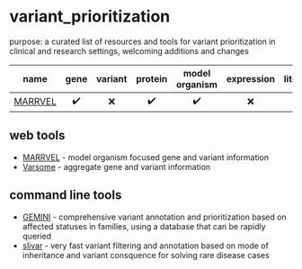 # variant_prioritization
purpose: a curated list of resources and tools for variant prioritization in clinical and research settings, welcoming additions and changes

name | gene | variant | protein | model organism | expression | literature
--- | :---: | :---: | :---: | :---: | :---: | :---:
[MARRVEL](http://marrvel.org/) | ✔️ | ❌ | ✔️ | ✔️ | ❌ | ❌

## web tools

- [MARRVEL](http://marrvel.org/) - model organism focused gene and variant information
- [Varsome](https://varsome.com/) - aggregate gene and variant information 

## command line tools

- [GEMINI](https://github.com/arq5x/gemini) - comprehensive variant annotation and prioritization based on affected statuses in families, using a database that can be rapidly queried
- [slivar](https://github.com/brentp/slivar) - very fast variant filtering and annotation based on mode of inheritance and variant consquence for solving rare disease cases
